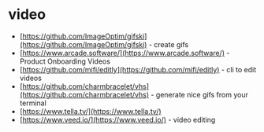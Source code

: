 # video

- [https://github.com/ImageOptim/gifski](https://github.com/ImageOptim/gifski) - create gifs
- [https://www.arcade.software/](https://www.arcade.software/) - Product Onboarding Videos
- [https://github.com/mifi/editly](https://github.com/mifi/editly) - cli to edit videos
- [https://github.com/charmbracelet/vhs](https://github.com/charmbracelet/vhs) - generate nice gifs from your terminal
- [https://www.tella.tv/](https://www.tella.tv/)
- [https://www.veed.io/](https://www.veed.io/) - video editing

